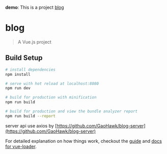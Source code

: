 
**demo**:
This is a project [blog](http://www.gg-gaohawk.top:3000/)


# blog

> A Vue.js project

## Build Setup

``` bash
# install dependencies
npm install

# serve with hot reload at localhost:8080
npm run dev

# build for production with minification
npm run build

# build for production and view the bundle analyzer report
npm run build --report
```

server api use axios by  [https://github.com/GaoHawk/blog-server](https://github.com/GaoHawk/blog-server)

For detailed explanation on how things work, checkout the [guide](http://vuejs-templates.github.io/webpack/) and [docs for vue-loader](http://vuejs.github.io/vue-loader).
